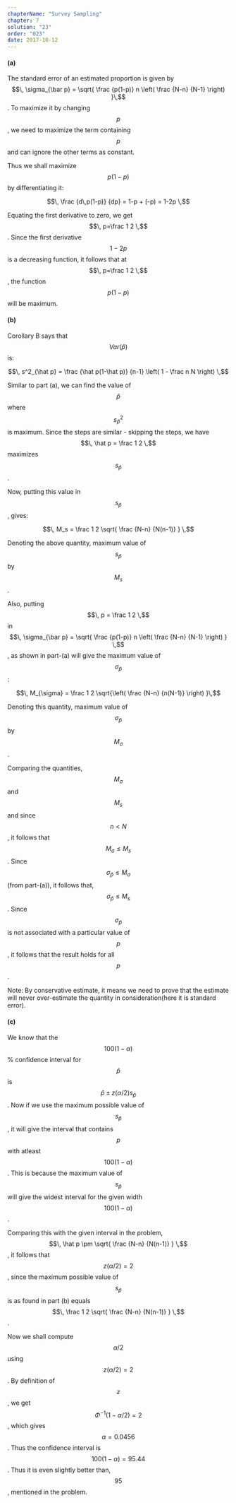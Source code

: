 ```yaml
---
chapterName: "Survey Sampling"
chapter: 7
solution: "23"
order: "023"
date: 2017-10-12
---
```


#### (a) ####

The standard error of an estimated proportion is given by $$\, \sigma_{\bar p} = \sqrt{ \frac {p(1-p)} n \left( \frac {N-n} {N-1} \right) }\,$$. To maximize it by changing $$\, p \,$$, we need to maximize the term containing $$\, p \,$$ and can ignore the other terms as constant.

Thus we shall maximize $$\, p(1-p) \,$$ by differentiating it:

$$\, \frac {d\,p(1-p)} {dp} = 1-p + (-p) = 1-2p \,$$

Equating the first derivative to zero, we get $$\, p=\frac 1 2 \,$$. Since the first derivative $$\, 1-2p \,$$ is a decreasing function, it follows that at $$\, p=\frac 1 2 \,$$, the function $$\, p(1-p) \,$$ will be maximum.

#### (b) ####

Corollary B says that $$\, Var(\hat p) \,$$ is:

$$\, 
s^2_{\hat p} = \frac {\hat p(1-\hat p)} {n-1} \left( 1 - \frac n N \right)
\,$$

Similar to part (a), we can find the value of $$\, \hat p \,$$ where $$\, s^2_{\hat p} \,$$ is maximum. Since the steps are similar - skipping the steps, we have $$\, \hat p = \frac 1 2 \,$$ maximizes $$\, s_{\hat p} \,$$.

Now, putting this value in $$\, s_{\hat p} \,$$, gives:

$$\, M_s = \frac 1 2 \sqrt{ \frac {N-n} {N(n-1)} } \,$$

Denoting the above quantity, maximum value of $$\, s_{\hat p} \,$$ by $$\, M_{s} \,$$.

Also, putting $$\, p = \frac 1 2 \,$$ in $$\, \sigma_{\bar p} = \sqrt{ \frac {p(1-p)} n \left( \frac {N-n} {N-1} \right) } \,$$, as shown in part-(a) will give the maximum value of $$\, \sigma_{\hat p} \,$$:

$$\, M_{\sigma} = \frac 1 2 \sqrt{\left( \frac {N-n} {n(N-1)} \right) }\,$$

Denoting this quantity, maximum value of $$\, \sigma_{\hat p} \,$$ by $$\, M_{\sigma} \,$$.

Comparing the quantities, $$\, M_{\sigma} \,$$ and $$\, M_s \,$$ and since $$\, n < N \,$$, it follows that $$\, M_{\sigma} \le M_s \,$$. Since $$\, \sigma_{\hat p} \le M_{\sigma} \,$$(from part-(a)), it follows that, $$\, \sigma_{\hat p} \le M_s \,$$. Since $$\, \sigma_{\hat p} \,$$ is not associated with a particular value of $$\, p \,$$, it follows that the result holds for all $$\, p \,$$. 

Note: By conservative estimate, it means we need to prove that the estimate will never over-estimate the quantity in consideration(here it is standard error).

#### (c) ####

We know that the $$\, 100(1-\alpha) \,$$% confidence interval for $$\, \hat p \,$$ is $$\, \hat p \pm z(\alpha/2) s_{\hat p} \,$$. Now if we use the maximum possible value of $$\, s_{\hat p} \,$$, it will give the interval that contains $$\, p \,$$ with atleast $$\, 100(1-\alpha) \,$$. This is because the maximum value of $$\, s_{\hat p} \,$$will give the widest interval for the given width $$\, 100(1-\alpha) \,$$.

Comparing this with the given interval in the problem, $$\, \hat p \pm \sqrt{ \frac {N-n} {N(n-1)} } \,$$, it follows that $$\, z(\alpha/2) = 2 \,$$, since the maximum possible value of $$\, s_{\hat p} \,$$ is as found in part (b) equals $$\, \frac 1 2 \sqrt{ \frac {N-n} {N(n-1)} } \,$$.

Now we shall compute $$\, \alpha/2 \,$$ using $$\, z(\alpha/2) = 2 \,$$. By definition of $$\, z \,$$, we get $$\, \Phi^{-1}(1-\alpha/2) = 2\,$$, which gives $$ \alpha = 0.0456 $$. Thus the confidence interval is $$\, 100(1-\alpha) = 95.44 \,$$. Thus it is even slightly better than, $$\, 95 \,$$, mentioned in the problem. 
